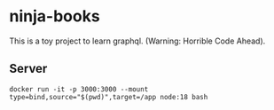 # ninja-books

This is a toy project to learn graphql. (Warning: Horrible Code Ahead).

## Server

```
docker run -it -p 3000:3000 --mount type=bind,source="$(pwd)",target=/app node:18 bash
```